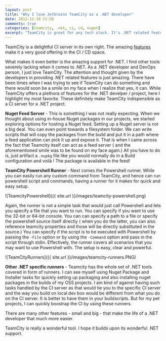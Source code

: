 ```yaml
---
layout: post
title: "Why I love Jetbrains TeamCity as a .NET developer"
date: 2012-11-18 21:50
comments: true
categories: [teamcity, .net, ci, cd, nuget]
excerpt: "TeamCity is great for any tech stack. It's .NET related features make it stand out in the .NEt world"
---
```


TeamCity is a delightful CI server in its own right. The amazing [features](http://www.jetbrains.com/teamcity/features/index.html) make it a very good offering in the CI / CD space.

What makes it even better is the amazing support for .NET. I find other tools severely lacking when it comes to .NET. As a .NET developer and DevOps person, I just love TeamCity. The attention and thought given by the developers in providing .NET related features is just amazing. There have been times when I was trying to see if TeamCity can do something and there would soon be a smile on my face when I realize that yes, it can. While TeamCity offers a plethora of features for the .NET develper / project, here I highlight my most favorite. These definitely make TeamCity indispensible as a CI server for a .NET project.

**Nuget Feed Server** - This is something I was not really expecting. When we thought about using in-house Nuget packages in our projects, we started exploring options for hosting a Nuget feed. Setting up a Nuget server is not a big deal. You can even point towards a filesystem folder. We can write scripts that will copy the packages from the build and put it in a path where a feed application can pick it up and expose it. That is when I came across the fact that Teamcity itself can act as a feed server ( and the aforementioned smile was to be found on my face again.) All you have to do is, just artifact a `.nupkg` file like you would normally do in a Build configuration and voilà ! The package is available in the feed!

**TeamCity Powershell Runner** - Next comes the Powershell runner. While you can easily run any custom command from TeamCity, and hence can run powershell script and commands, having a runner for it makes for quick and easy setup.

![TeamcityPowershell]({{ site.url }}/images/teamcity-powershell.png)

Again, the runner is not a simple task that would just call Powershell and lets you specify a file that you want to run. You can specify if you want to use the 32-bit or 64-bit console. You can can specify a path to a file or specify the powershell source itself directly ( when you do the latter, you can also reference teamcity properties and those will be directly substituted in the source.) You can specify if the script is to be executed with Powershell by passing the `-File` option or by using the `-Command` option and pass in the script through stdin. Effectively, the runner covers all scenarios that you may want to use Powershell with. The setup is easy, clear and powerful.

![TeamCityRunners]({{ site.url }}/images/teamcity-runners.PNG)

**Other .NET specific runners** - Teamcity has the whole set of .NET tools covered in form of runners. I can see myself using Nuget Package and Installer tasks for quickly setting up packaging and also installing nuget packages in the builds of my OSS projects. I am kind of against having such tasks handled by the CI server as that would tie you to the specific CI server and the way you build on local dev box would be different from what you do on the CI server. It is better to have them in your buildscripts. But for my pet projects, I can quickly boostrap the CI by using these runners.

There are many other features - small and big - that make the life of a .NET developer that much more easier.

TeamCity is really a wonderful tool. I hope it builds upon its wonderful .NET support.
